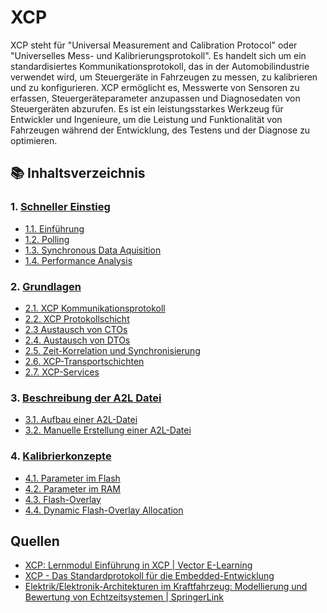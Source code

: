 # XCP

XCP steht für "Universal Measurement and Calibration Protocol" oder "Universelles Mess- und Kalibrierungsprotokoll". Es handelt sich um ein standardisiertes Kommunikationsprotokoll, das in der Automobilindustrie verwendet wird, um Steuergeräte in Fahrzeugen zu messen, zu kalibrieren und zu konfigurieren. XCP ermöglicht es, Messwerte von Sensoren zu erfassen, Steuergeräteparameter anzupassen und Diagnosedaten von Steuergeräten abzurufen. Es ist ein leistungsstarkes Werkzeug für Entwickler und Ingenieure, um die Leistung und Funktionalität von Fahrzeugen während der Entwicklung, des Testens und der Diagnose zu optimieren.

## 📚 Inhaltsverzeichnis

### 1. [Schneller Einstieg](./00_Einführung/README.md)

* [1.1. Einführung](./00_Einstieg/01_Introduction.md)
* [1.2. Polling](./00_Einstieg/02_Polling.md)
* [1.3. Synchronous Data Aquisition](./00_Einstieg/03_Synchronous_Data_Aquisition.md)
* [1.4. Performance Analysis](./00_Einstieg/04_Performance_Analysis.md)

### 2. [Grundlagen](./01_Grundlagen/README.md)

* [2.1. XCP Kommunikationsprotokoll]()
* [2.2. XCP Protokollschicht]()
* [2.3 Austausch von CTOs]()
* [2.4. Austausch von DTOs]()
* [2.5. Zeit-Korrelation und Synchronisierung]()
* [2.6. XCP-Transportschichten]()
* [2.7. XCP-Services]()

### 3. [Beschreibung der A2L Datei](./02_Beschreibung_A2L/README.md)

* [3.1. Aufbau einer A2L-Datei]()
* [3.2. Manuelle Erstellung einer A2L-Datei]()

### 4. [Kalibrierkonzepte](./03_Kalibrierkonzepte/README.md)

* [4.1. Parameter im Flash]()
* [4.2. Parameter im RAM]()
* [4.3. Flash-Overlay]()
* [4.4. Dynamic Flash-Overlay Allocation]()

## Quellen

* [XCP: Lernmodul Einführung in XCP | Vector E-Learning](https://elearning.vector.com/course/view.php?id=321)
* [XCP - Das Standardprotokoll für die Embedded-Entwicklung](https://cdn.vector.com/cms/content/application-areas/ecu-calibration/xcp/XCP_Book_V1.5_DE.pdf)
* [Elektrik/Elektronik-Architekturen im Kraftfahrzeug: Modellierung und Bewertung von Echtzeitsystemen | SpringerLink](https://link.springer.com/book/10.1007/978-3-642-25478-9)
